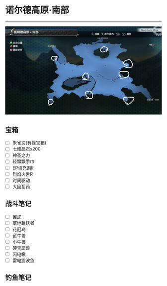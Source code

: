 # 诺尔德高原·南部

---

![诺尔德高原·南部](../images/map_诺尔德高原·南部.jpg)

## 宝箱

- [ ]  朱雀刃(有怪宝箱)
- [ ]  七耀晶石x200
- [ ]  神圣之力
- [ ]  轻飘飘手巾
- [ ]  EP填充剂III
- [ ]  烈焰火舌R
- [ ]  时间驱动
- [ ]  大回复药

## 战斗笔记

- [ ] 翼蛇
- [ ] 草地跳跃者
- [ ] 花冠鸟
- [ ] 蛮牛兽
- [ ] 小牛兽
- [ ] 硬壳犀兽
- [ ] 闪电鳅
- [ ] 雷电震波鱼

## 钓鱼笔记